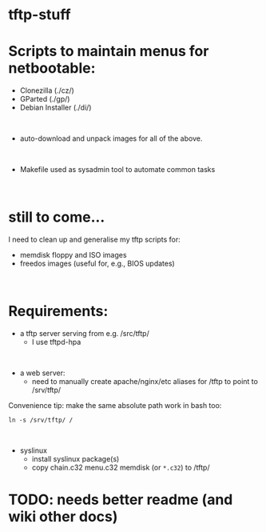 # tftp-stuff

# Scripts to maintain menus for netbootable:

 - Clonezilla (./cz/)
 - GParted (./gp/)
 - Debian Installer (./di/)

&nbsp;

 - auto-download and unpack images for all of the above.

&nbsp;

 - Makefile used as sysadmin tool to automate common tasks

&nbsp;

# still to come...

I need to clean up and generalise my tftp scripts for:

 - memdisk floppy and ISO images
 - freedos images (useful for, e.g., BIOS updates)

&nbsp;

# Requirements:

 - a tftp server serving from e.g. /src/tftp/
   - I use tftpd-hpa

&nbsp;

 - a web server:
   - need to manually create apache/nginx/etc aliases for /tftp to point to /srv/tftp/

Convenience tip: make the same absolute path work in bash too:

    ln -s /srv/tftp/ /

&nbsp;

 - syslinux 
   - install syslinux package(s)
   - copy chain.c32 menu.c32 memdisk (or `*.c32`) to /tftp/

# TODO: needs better readme (and wiki other docs)
